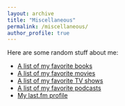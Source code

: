 ```yaml
---
layout: archive
title: "Miscellaneous"
permalink: /miscellaneous/
author_profile: true
---
```

Here are some random stuff about me:

- [A list of my favorite books](./../books)
- [A list of my favorite movies](./../movies)
- [A list of my favorite TV shows](./../tv-shows)
- [A list of my favorite podcasts](./../podcasts)
- [My last.fm profile](https://www.last.fm/user/wrahool)









<!--stackedit_data:
eyJoaXN0b3J5IjpbMTU2NTQzNzI3MywtNjc0MDAyNDg5XX0=
-->